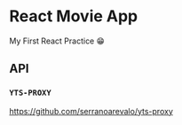 # React Movie App

My First React Practice 😁

## API

### `YTS-PROXY`

https://github.com/serranoarevalo/yts-proxy
